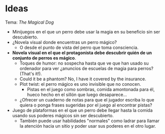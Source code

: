 # Ideas

Tema: *The Magical Dog*

- Minijuegos en el que un perro debe usar la magia en su beneficio sin ser descubierto.
- ¿Novela visual donde encuentras un perro mágico?
    - O desde el punto de vista del perro que toma consciencia.
- **Novela visual en el que el protagonista debe descubrir quién de un conjunto de perros es mágico**.
    - Toques de humor: no sospecha hasta que ve que han usado su ordenador para ver ¿anuncios de escuelas de magia para perros? (That's it!).
    - Could it be a phantom? No, I have it covered by the insurance.
    - Plot twist: el perro mágico es uno invisible que no conocen.
        - Pistas en el juego como sombras, comida amontonada para él, hueco hecho en el sillón que luego desaparece...
    - ¿Ofrecer un cuaderno de notas para que el jugador escriba lo que quiera o ponga frases sugeridas por el juego al encontrar pistas?
- Juego de plataformas en el que un perro debe llegar hasta la comida usando sus poderes mágicos sin ser descubierto.
    - También puede usar habilidades "normales" como ladrar para llamar la atención hacia un sitio y poder usar sus poderes en el otro lugar.
